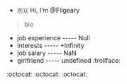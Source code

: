 - :ru: Hi, I’m @Filgeary
> bio
- job experience ----- Null
- interests ----- +Infinity
- job salary ----- NaN
- girlfriend ----- undefined :trollface:

:octocat: :octocat: :octocat:

<!---
Filgeary/Filgeary is a ✨ special ✨ repository because its `README.md` (this file) appears on your GitHub profile.
You can click the Preview link to take a look at your changes.
--->
